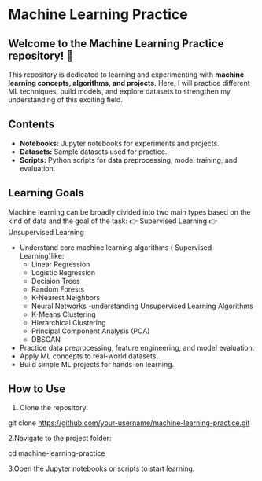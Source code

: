 # Machine Learning Practice

## Welcome to the **Machine Learning Practice** repository! 🎉

This repository is dedicated to learning and experimenting with **machine learning concepts, algorithms, and projects**. Here, I will practice different ML techniques, build models, and explore datasets to strengthen my understanding of this exciting field.

## Contents

- **Notebooks:** Jupyter notebooks for experiments and projects.
- **Datasets:** Sample datasets used for practice.
- **Scripts:** Python scripts for data preprocessing, model training, and evaluation.

## Learning Goals

Machine learning can be broadly divided into two main types based on the kind of data and the goal of the task:
👉 Supervised Learning
👉 Unsupervised Learning

- Understand core machine learning algorithms ( Supervised Learning)like:
  - Linear Regression
  - Logistic Regression
  - Decision Trees
  - Random Forests
  - K-Nearest Neighbors
  - Neural Networks
-understanding Unsupervised Learning Algorithms
  - K-Means Clustering
  - Hierarchical Clustering
  - Principal Component Analysis (PCA)
  - DBSCAN
- Practice data preprocessing, feature engineering, and model evaluation.
- Apply ML concepts to real-world datasets.
- Build simple ML projects for hands-on learning.

## How to Use

1. Clone the repository:

git clone https://github.com/your-username/machine-learning-practice.git

2.Navigate to the project folder: 

cd machine-learning-practice

3.Open the Jupyter notebooks or scripts to start learning.
